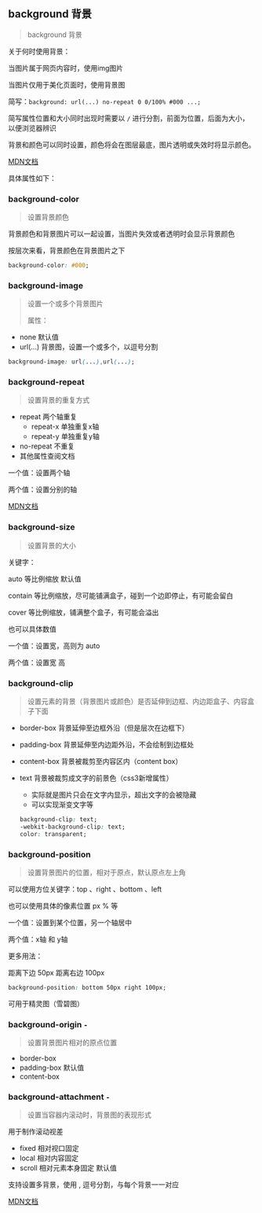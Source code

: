 ## background 背景

> background 背景

关于何时使用背景：

当图片属于网页内容时，使用img图片

当图片仅用于美化页面时，使用背景图

简写：`background: url(...) no-repeat 0 0/100% #000 ...;`

简写属性位置和大小同时出现时需要以 `/` 进行分割，前面为位置，后面为大小，以便浏览器辨识

背景和颜色可以同时设置，颜色将会在图层最底，图片透明或失效时将显示颜色。

<a href="https://developer.mozilla.org/zh-CN/docs/Web/CSS/background" target="_blank">MDN文档</a>

具体属性如下：



### background-color

> 设置背景颜色

背景颜色和背景图片可以一起设置，当图片失效或者透明时会显示背景颜色

按层次来看，背景颜色在背景图片之下

```css
background-color: #000;
```



### background-image

> 设置一个或多个背景图片
>
> 属性：

- none 默认值
- url(...) 背景图，设置一个或多个，以逗号分割

```css
background-image: url(...),url(...);
```



### background-repeat

> 设置背景的重复方式

- repeat 两个轴重复
  - repeat-x 单独重复x轴
  - repeat-y 单独重复y轴
- no-repeat 不重复
- 其他属性查阅文档

一个值：设置两个轴

两个值：设置分别的轴

<a href="https://developer.mozilla.org/zh-CN/docs/Web/CSS/background-repeat" target="_blank">MDN文档</a>



### background-size

> 设置背景的大小

关键字：

auto 等比例缩放 默认值

contain 等比例缩放，尽可能铺满盒子，碰到一个边即停止，有可能会留白

cover 等比例缩放，铺满整个盒子，有可能会溢出

也可以具体数值

一个值：设置宽，高则为 auto

两个值：设置宽 高



### background-clip

> 设置元素的背景（背景图片或颜色）是否延伸到边框、内边距盒子、内容盒子下面

- border-box 背景延伸至边框外沿（但是层次在边框下）

- padding-box 背景延伸至内边距外沿，不会绘制到边框处

- content-box 背景被裁剪至内容区内（content box）

- text 背景被裁剪成文字的前景色（css3新增属性）

  - 实际就是图片只会在文字内显示，超出文字的会被隐藏
  - 可以实现渐变文字等

  ```css
  background-clip: text;
  -webkit-background-clip: text;
  color: transparent;
  ```



### background-position

> 设置背景图片的位置，相对于原点，默认原点左上角

可以使用方位关键字：top 、right 、bottom 、left

也可以使用具体的像素位置 px % 等

一个值：设置到某个位置，另一个轴居中

两个值：x轴 和 y轴

更多用法：

距离下边 50px 距离右边 100px

```css
background-position: bottom 50px right 100px;
```

可用于精灵图（雪碧图）



### background-origin `-`

> 设置背景图片相对的原点位置

- border-box
- padding-box 默认值
- content-box



### background-attachment `-`

> 设置当容器内滚动时，背景图的表现形式

用于制作滚动视差

- fixed 相对视口固定
- local 相对内容固定
- scroll 相对元素本身固定 默认值

支持设置多背景，使用 , 逗号分割，与每个背景一一对应

<a href="https://developer.mozilla.org/zh-CN/docs/Web/CSS/background-origin" target="_blank">MDN文档</a> 